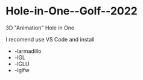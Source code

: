 # Hole-in-One--Golf--2022
3D "Animation" Hole in One 

I recomend use VS Code and install 
* -larmadillo
* -lGL
* -lGLU
* -lglfw
